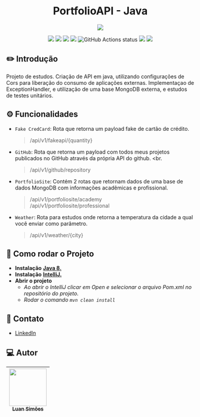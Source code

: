 <h1 align="center"> PortfolioAPI - Java</h1>

<p align="center">
<img src="http://img.shields.io/static/v1?label=STATUS&message=EM%20PRODUCAO&color=orange&style=for-the-badge"/>
</p>

<p align="center">
  <a><img src="https://img.shields.io/badge/maven-1.8-orange)"/></a>
  <a><img src="https://img.shields.io/badge/deploy-heroku-purple"/> </a>
  <a><img src="https://img.shields.io/badge/api-java 8-blue"/></a>
  <a><img src="https://img.shields.io/badge/teste%20with-JUnit-green)"/></a>
  <a><img src="https://github.com/facebook/docusaurus/actions/workflows/tests.yml/badge.svg" alt="GitHub Actions status"></a>
  <a><img src="https://img.shields.io/badge/database-mongoDB-green)"/></a>
  <a><img src="https://img.shields.io/github/stars/lsimoes1?style=social"/></a>
</p>


## :pencil2:	Introdução
Projeto de estudos. Criação de API em java, utilizando configurações
de Cors para liberação do consumo de aplicações externas.
Implementaçao de ExceptionHandler, e utilização de uma base MongoDB
externa, e estudos de testes unitários.

## :gear:	Funcionalidades

- `Fake CredCard`: Rota que retorna um payload fake de cartão de crédito. <br>
  > /api/v1/fakeapi/{quantity}
- `GitHub`: Rota que retorna um payload com todos meus projetos publicados no GitHub através da própria API do github. <br.
  > /api/v1/github/repository
- `PortfolioSite`: Contém 2 rotas que retornam dados de uma base de dados MongoDB com informações acadêmicas e profissional.<br>
  > /api/v1/portfoliosite/academy <br>
  > /api/v1/portfoliosite/professional
- `Weather`: Rota para estudos onde retorna a temperatura da cidade a qual você enviar como parâmetro. <br>
  > /api/v1/weather/{city}

## :hammer: Como rodar o Projeto

- **Instalação** <a href="https://www.oracle.com/br/java/technologies/javase/javase8-archive-downloads.html"> **Java 8.**</a>
- **Instalação** <a href="https://www.jetbrains.com/pt-br/idea/download/#section=windows"> **IntelliJ.**</a>
- **Abrir o projeto**
  - *Ao abrir o IntelliJ clicar em Open e selecionar o arquivo Pom.xml no repositório do projeto.* <br>
  - *Rodar o comando `mvn clean install`*

## :incoming_envelope:	Contato

- [LinkedIn](https://www.linkedin.com/in/devlsimoes/)

## :computer:	Autor

| [<img src="https://media-exp2.licdn.com/dms/image/C4E03AQErClUDJyNZ7Q/profile-displayphoto-shrink_800_800/0/1590611098555?e=1660780800&v=beta&t=02meKcm08bibnRNZc3AyhBu23fxXpeutI3eQQ82Hx0I" width=100><br><sub>Luan Simões</sub>](https://github.com/lsimoes1) 
| :---: | 
